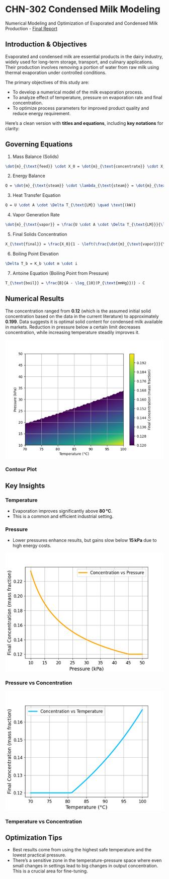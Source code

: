 # CHN-302 Condensed Milk Modeling
Numerical Modeling and Optimization of Evaporated and Condensed Milk Production - [Final Report](Final_Report.pdf)

## Introduction & Objectives

Evaporated and condensed milk are essential products in the dairy industry, widely used for long-term storage, transport, and culinary applications. Their production involves removing a portion of water from raw milk using thermal evaporation under controlled conditions.

The primary objectives of this study are:

* To develop a numerical model of the milk evaporation process.
* To analyze effect of temperature, pressure on evaporation rate and final concentration.
* To optimize process parameters for improved product quality and reduce energy requirement.

Here’s a clean version with **titles and equations**, including **key notations** for clarity:


## Governing Equations

1. Mass Balance (Solids)

```latex
\dot{m}_{\text{feed}} \cdot X_0 = \dot{m}_{\text{concentrate}} \cdot X_{\text{final}}
```
2. Energy Balance

```latex
Q = \dot{m}_{\text{steam}} \cdot \lambda_{\text{steam}} = \dot{m}_{\text{vapor}} \cdot \lambda_{\text{solution}} + \dot{m}_{\text{feed}} \cdot c_p \cdot (T_{\text{solution}} - T_{\text{inlet}})
```
3. Heat Transfer Equation

```latex
Q = U \cdot A \cdot \Delta T_{\text{LM}} \quad \text{(kW)}
```
4. Vapor Generation Rate

```latex
\dot{m}_{\text{vapor}} = \frac{U \cdot A \cdot \Delta T_{\text{LM}}}{\lambda_{\text{solution}}}
```
5. Final Solids Concentration

```latex
X_{\text{final}} = \frac{X_0}{1 - \left(\frac{\dot{m}_{\text{vapor}}}{\dot{m}_{\text{feed}}}\right)}
```
6. Boiling Point Elevation

```latex
\Delta T_b = K_b \cdot m \cdot i
```
7. Antoine Equation (Boiling Point from Pressure)

```latex
T_{\text{boil}} = \frac{B}{A - \log_{10}(P_{\text{mmHg}})} - C
```

## Numerical Results

The concentration ranged from **0.12** (which is the assumed initial solid concentration based on the data in the current literature) to approximately **0.199**. Data suggests it is optimal solid content for condensed milk available in markets. Reduction in pressure below a certain limit decreases concentration, while increasing temperature steadily improves it.

![Grid Contour](conc_grid_contour.png)
### Contour Plot

## Key Insights

### Temperature

* Evaporation improves significantly above **80 °C**.
* This is a common and efficient industrial setting.

### Pressure

* Lower pressures enhance results, but gains slow below **15 kPa** due to high energy costs.

![Pressure Plot](conc_vs_pressure.png)
### Pressure vs Concentration

![Temperature Plot](conc_vs_temp.png)
### Temperature vs Concentration

## Optimization Tips

- Best results come from using the highest safe temperature and the lowest practical pressure.
- There’s a sensitive zone in the temperature-pressure space where even small changes in settings lead to big changes in output concentration. This is a crucial area for
fine-tuning.